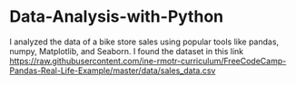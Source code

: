 # Data-Analysis-with-Python
I analyzed the data of a bike store sales using popular tools like pandas, numpy, Matplotlib, and Seaborn.
I found the dataset in this link https://raw.githubusercontent.com/ine-rmotr-curriculum/FreeCodeCamp-Pandas-Real-Life-Example/master/data/sales_data.csv 
